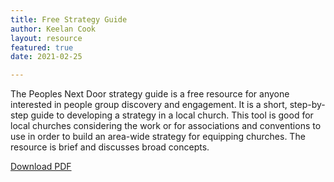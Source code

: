 ```yaml
---
title: Free Strategy Guide
author: Keelan Cook
layout: resource
featured: true
date: 2021-02-25

---
```


The Peoples Next Door strategy guide is a free resource for anyone interested in people group discovery and engagement. It is a short, step-by-step guide to developing a strategy in a local church. This tool is good for local churches considering the work or for associations and conventions to use in order to build an area-wide strategy for equipping churches. The resource is brief and discusses broad concepts. 

<a href="https://keelancook.ml/pnd/pdfs/pnd-strategy-guide.pdf" target="_blank">Download PDF</a>